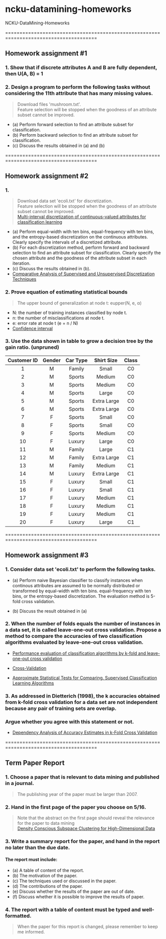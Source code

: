 # ncku-datamining-homeworks
NCKU-DataMining-Homeworks

======================================================================================

## Homework assignment #1
### 1. Show that if discrete attributes A and B are fully dependent, then U(A, B) = 1
### 2. Design a program to perform the following tasks without considering the 11th attribute that has many missing values.
> Download files 'mushroom.txt'.<br>
> Feature selection will be stopped when the goodness of an attribute subset cannot be improved. 
* (a) Perform forward selection to find an attribute subset for classification.
* (b) Perform backward selection to find an attribute subset for classification.
* (c) Discuss the results obtained in (a) and (b) 

======================================================================================

## Homework assignment #2
### 1. 
> Download data set 'ecoli.txt' for discretization.<br>
> Feature selection will be stopped when the goodness of an attribute subset cannot be improved.<br>
> [Multi-interval discretization of continuous-valued attributes for classification learning](http://web.donga.ac.kr/kjunwoo/files/Multi%20interval%20discretization%20of%20continuous%20valued%20attributes%20for%20classification%20learning.pdf)
* (a) Perform equal-width with ten bins, equal-frequency with ten bins, and the entropy-based discretization on the continuous attributes. Clearly specify the intervals of a discretized attribute.
* (b) For each discretization method, perform forward and backward selection to find an attribute subset for classification. Clearly specify the chosen attribute and the goodness of the attribute subset in each iteration.
* (c) Discuss the results obtained in (b).
*  [Comparative Analysis of Supervised and Unsupervised
Discretization Techniques](https://www.researchgate.net/profile/Rajashree_Dash/publication/266058863_Comparative_Analysis_of_Supervised_and_Unsupervised_Discretization_Techniques/links/55727c6b08aeacff1ffacde8/Comparative-Analysis-of-Supervised-and-Unsupervised-Discretization-Techniques.pdf)

### 2. Prove equation of estimating statistical bounds
> The upper bound of generalization at node t: eupper(N, e, α)<br>
*  N: the number of training instances classified by node t.<br>
* n: the number of misclassifications at node t.<br>
* e: error rate at node t (e = n / N)<br>
* [Confidence interval](http://people.stern.nyu.edu/gsimon/Pamphlets/ConfidenceIntervalCollection16APR08.pdf)

### 3. Use the data shown in table to grow a decision tree by the gain ratio. (unpruned)

| Customer ID | Gender| Car Type | Shirt Size  | Class |
| :---:       | :---: | :---:    | :---:       | :---: |
| 1           | M     | Family   | Small       | C0    |
| 2           | M     | Sports   | Medium      | C0    |
| 3           | M     | Sports   | Medium      | C0    |
| 4           | M     | Sports   | Large       | C0    |
| 5           | M     | Sports   | Extra Large | C0    |
| 6           | M     | Sports   | Extra Large | C0    |
| 7           | F     | Sports   | Small       | C0    |
| 8           | F     | Sports   | Small       | C0    |
| 9           | F     | Sports   | Medium      | C0    |
| 10          | F     | Luxury   | Large       | C0    |
| 11          | M     | Family   | Large       | C1    |
| 12          | M     | Family   | Extra Large | C1    |
| 13          | M     | Family   | Medium      | C1    |
| 14          | M     | Luxury   | Extra Large | C1    |
| 15          | F     | Luxury   | Small       | C1    |
| 16          | F     | Luxury   | Small       | C1    |
| 17          | F     | Luxury   | Medium      | C1    |
| 18          | F     | Luxury   | Medium      | C1    |
| 19          | F     | Luxury   | Medium      | C1    |
| 20          | F     | Luxury   | Large       | C1    |

======================================================================================

## Homework assignment #3
### 1. Consider data set 'ecoli.txt' to perform the following tasks.

* (a) Perform naive Bayesian classifier to classify instances when continous attributes are assumed to be normally distributed or transformed by equal-width with ten bins. equal-frequency with ten bins, or the entropy-based discretization. The evaluation method is 5-fold cross validation.

* (b) Discuss the result obtained in (a)

### 2. When the number of folds equals the number of instances in a data set, it is called leave-one-out cross validation. Propose a method to compare the accuracies of two classification algorithms evaluated by leave-one-out cross validation.

* [Performance evaluation of classification algorithms by k-fold
and leave-one-out cross validation](https://ac.els-cdn.com/S0031320315000989/1-s2.0-S0031320315000989-main.pdf?_tid=53173eb4-b513-48e2-801e-b9f6548e408d&acdnat=1525615491_22e15bbf53174961a0d78bb438ca6a76)

* [Cross-Validation](http://leitang.net/papers/ency-cross-validation.pdf)

* [Approximate Statistical Tests for Comparing. Supervised Classification Learning Algorithms](http://sci2s.ugr.es/keel/pdf/algorithm/articulo/dietterich1998.pdf)

### 3. As addressed in Dietterich (1998), the k accuracies obtained from k-fold cross validation for a data set are not independent because any pair of training sets are overlap.<br>
### Argue whether you agree with this statement or not.

* [Dependency Analysis of Accuracy Estimates
in k-Fold Cross Validation](https://ieeexplore.ieee.org/stamp/stamp.jsp?tp=&arnumber=8012491)

======================================================================================

## Term Paper Report

### 1. Choose a paper that is relevant to data mining and published in a journal. 
> The publishing year of the paper must be larger than 2007.

### 2. Hand in the first page of the paper you choose on 5/16. 
> Note that the abstract on the first page should reveal the relevance for the paper to data mining <br>
[Density Conscious Subspace Clustering for High-Dimensional Data](http://citeseerx.ist.psu.edu/viewdoc/download;jsessionid=79E6F96A17D5CBB98C476D38494F3E07?doi=10.1.1.206.3789&rep=rep1&type=pdf)

### 3. Write a summary report for the paper, and hand in the report no later than the due date. <br>
#### The report must include:
* (a) A table of content of the report.
* (b) The motivation of the paper.
* (c) The techniques used or discussed in the paper.
* (d) The contributions of the paper.
* (e) Discuss whether the results of the paper are out of date.
* (f) Discuss whether it is possible to improve the results of paper.

### 4. The report with a table of content must be typed and well-formatted. <br>
> When the paper for this report is changed, please remember to keep me informed.
